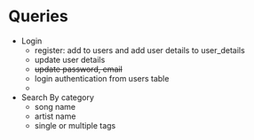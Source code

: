 # Queries


- Login 
    - register: add to users and add user details to user_details
    - update user details
    - <del> update password, email </del>
    - login authentication from users table
    - 
- Search By category
    - song name
    - artist name
    - single or multiple tags
